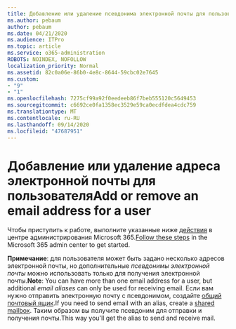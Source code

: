 ```yaml
---
title: Добавление или удаление псевдонима электронной почты для пользователя
ms.author: pebaum
author: pebaum
ms.date: 04/21/2020
ms.audience: ITPro
ms.topic: article
ms.service: o365-administration
ROBOTS: NOINDEX, NOFOLLOW
localization_priority: Normal
ms.assetid: 82c0a06e-86b0-4e8c-8644-59cbc02e7645
ms.custom:
- "9"
- "1"
ms.openlocfilehash: 7275cf99a92f0eedeeb86f7beb555120c5649453
ms.sourcegitcommit: c6692ce0fa1358ec3529e59ca0ecdfdea4cdc759
ms.translationtype: MT
ms.contentlocale: ru-RU
ms.lasthandoff: 09/14/2020
ms.locfileid: "47687951"
---
```

# <a name="add-or-remove-an-email-address-for-a-user"></a><span data-ttu-id="d1803-102">Добавление или удаление адреса электронной почты для пользователя</span><span class="sxs-lookup"><span data-stu-id="d1803-102">Add or remove an email address for a user</span></span>

<span data-ttu-id="d1803-103">Чтобы приступить к работе, выполните указанные ниже [действия](https://portal.office.com/AdminPortal/Home#/AssistedGuide/addemailoptions) в центре администрирования Microsoft 365.</span><span class="sxs-lookup"><span data-stu-id="d1803-103">[Follow these steps](https://portal.office.com/AdminPortal/Home#/AssistedGuide/addemailoptions) in the Microsoft 365 admin center to get started.</span></span>

 <span data-ttu-id="d1803-104">**Примечание**: для пользователя может быть задано несколько адресов электронной почты, но дополнительные  *псевдонимы электронной почты*  можно использовать только для получения электронной почты.</span><span class="sxs-lookup"><span data-stu-id="d1803-104">**Note**: You can have more than one email address for a user, but additional  *email aliases*  can only be used for receiving email.</span></span> <span data-ttu-id="d1803-105">Если вам нужно отправить электронную почту с псевдонимом, создайте [общий почтовый ящик](https://docs.microsoft.com/microsoft-365/admin/email/create-a-shared-mailbox).</span><span class="sxs-lookup"><span data-stu-id="d1803-105">If you need to send email with an alias, create a [shared mailbox](https://docs.microsoft.com/microsoft-365/admin/email/create-a-shared-mailbox).</span></span> <span data-ttu-id="d1803-106">Таким образом вы получите псевдоним для отправки и получения почты.</span><span class="sxs-lookup"><span data-stu-id="d1803-106">This way you'll get the alias to send and receive mail.</span></span>
  